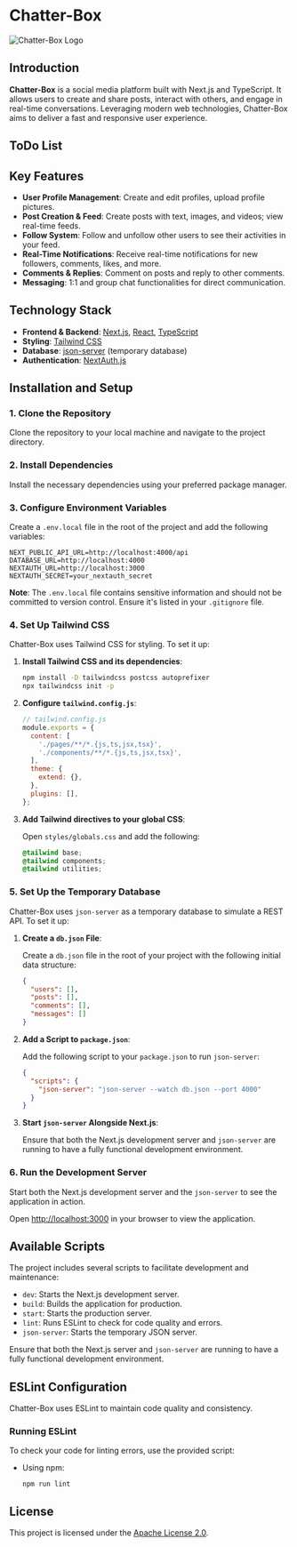 # Chatter-Box

![Chatter-Box Logo](public/logo.png)

## Introduction

**Chatter-Box** is a social media platform built with Next.js and TypeScript. It allows users to create and share posts, interact with others, and engage in real-time conversations. Leveraging modern web technologies, Chatter-Box aims to deliver a fast and responsive user experience.

## ToDo List
<!--
 0. url 에 state 저장
 0. session 쓰는 법. (server component 에서)
 0. zod 이용해 validation 추가
 1. Profile Page
    - [ ] Edit Profile
    - [ ] Profile Picture Upload
    - [ ] Display Posts
    - [ ] Display Followers/Following
    - [ ] Follow/Unfollow Button
    - [ ] Display User's Posts
    - [ ] Display User's Followers/Following
    - [ ] Follow/Unfollow Button
    - [ ] Display User's Posts
    - [ ] Display User's Followers/Following
    - [ ] Follow/Unfollow Button
2. Post Creation
    - [ ] Create Post
    - [ ] Add Text, Images, Videos
    - [ ] Post to Feed
    - [ ] Like/Unlike Post
    - [ ] Comment on Post
    - [ ] Reply to Comment
3. Feed
    - [ ] Display Real-Time Feed
    - [ ] Like/Unlike Post
    - [ ] Comment on Post
    - [ ] Reply to Comment
    - [ ] Follow/Unfollow User
    - [ ] Real-Time Notifications
4. Messaging
    - [ ] 1:1 Chat
    - [ ] Group Chat
    - [ ] Real-Time Messaging
5. Search & Tags
    - [ ] Search for Users
    - [ ] Search for Hashtags
    - [ ] Search for Keywords
    - [ ] Discover Content
-->


## Key Features

- **User Profile Management**: Create and edit profiles, upload profile pictures.
- **Post Creation & Feed**: Create posts with text, images, and videos; view real-time feeds.
- **Follow System**: Follow and unfollow other users to see their activities in your feed.
- **Real-Time Notifications**: Receive real-time notifications for new followers, comments, likes, and more.
- **Comments & Replies**: Comment on posts and reply to other comments.
- **Messaging**: 1:1 and group chat functionalities for direct communication.
<!-- - **Search & Tags**: Search for users, hashtags, and keywords to discover content. -->
<!-- - **Admin Tools**: Monitor content and manage inappropriate posts or comments. -->

## Technology Stack

- **Frontend & Backend**: [Next.js](https://nextjs.org/), [React](https://reactjs.org/), [TypeScript](https://www.typescriptlang.org/)
- **Styling**: [Tailwind CSS](https://tailwindcss.com/)
- **Database**: [json-server](https://github.com/typicode/json-server) (temporary database)
- **Authentication**: [NextAuth.js](https://next-auth.js.org/)

## Installation and Setup

### 1. Clone the Repository

Clone the repository to your local machine and navigate to the project directory.

### 2. Install Dependencies

Install the necessary dependencies using your preferred package manager.

### 3. Configure Environment Variables

Create a `.env.local` file in the root of the project and add the following variables:

```
NEXT_PUBLIC_API_URL=http://localhost:4000/api
DATABASE_URL=http://localhost:4000
NEXTAUTH_URL=http://localhost:3000
NEXTAUTH_SECRET=your_nextauth_secret
```

**Note**: The `.env.local` file contains sensitive information and should not be committed to version control. Ensure it's listed in your `.gitignore` file.

### 4. Set Up Tailwind CSS

Chatter-Box uses Tailwind CSS for styling. To set it up:

1. **Install Tailwind CSS and its dependencies**:

    ```bash
    npm install -D tailwindcss postcss autoprefixer
    npx tailwindcss init -p
    ```

2. **Configure `tailwind.config.js`**:

    ```javascript
    // tailwind.config.js
    module.exports = {
      content: [
        './pages/**/*.{js,ts,jsx,tsx}',
        './components/**/*.{js,ts,jsx,tsx}',
      ],
      theme: {
        extend: {},
      },
      plugins: [],
    };
    ```

3. **Add Tailwind directives to your global CSS**:

    Open `styles/globals.css` and add the following:

    ```css
    @tailwind base;
    @tailwind components;
    @tailwind utilities;
    ```

### 5. Set Up the Temporary Database

Chatter-Box uses `json-server` as a temporary database to simulate a REST API. To set it up:

1. **Create a `db.json` File**:

    Create a `db.json` file in the root of your project with the following initial data structure:

    ```json
    {
      "users": [],
      "posts": [],
      "comments": [],
      "messages": []
    }
    ```

2. **Add a Script to `package.json`**:

    Add the following script to your `package.json` to run `json-server`:

    ```json
    {
      "scripts": {
        "json-server": "json-server --watch db.json --port 4000"
      }
    }
    ```

3. **Start `json-server` Alongside Next.js**:

    Ensure that both the Next.js development server and `json-server` are running to have a fully functional development environment.

### 6. Run the Development Server

Start both the Next.js development server and the `json-server` to see the application in action.

Open [http://localhost:3000](http://localhost:3000) in your browser to view the application.

## Available Scripts

The project includes several scripts to facilitate development and maintenance:

- `dev`: Starts the Next.js development server.
- `build`: Builds the application for production.
- `start`: Starts the production server.
- `lint`: Runs ESLint to check for code quality and errors.
- `json-server`: Starts the temporary JSON server.

Ensure that both the Next.js server and `json-server` are running to have a fully functional development environment.

## ESLint Configuration

Chatter-Box uses ESLint to maintain code quality and consistency.


### Running ESLint

To check your code for linting errors, use the provided script:

- Using npm:

  ```
  npm run lint
  ```

## License

This project is licensed under the [Apache License 2.0](LICENSE).

